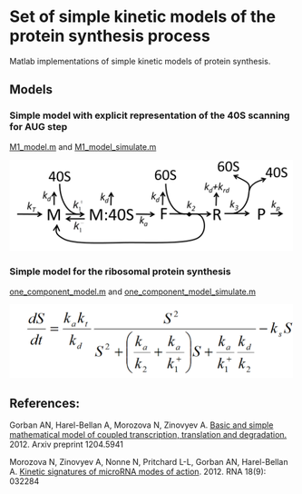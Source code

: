 # Set of simple kinetic models of the protein synthesis process

Matlab implementations of simple kinetic models of protein synthesis.

## Models

### Simple model with explicit representation of the 40S scanning for AUG step

<a href="https://github.com/auranic/ProteinTranslationModels/blob/master/src/M1_model.m">M1_model.m</a> and <a href="https://github.com/auranic/ProteinTranslationModels/blob/master/src/M1_model_simulate.m">M1_model_simulate.m</a> 

<img width=500pt src="https://github.com/auranic/ProteinTranslationModels/blob/master/images/Figure4.png"/>

### Simple model for the ribosomal protein synthesis

<a href="https://github.com/auranic/ProteinTranslationModels/blob/master/src/one_component_model.m">one_component_model.m</a> and <a href="https://github.com/auranic/ProteinTranslationModels/blob/master/src/one_component_model_simulate.m">one_component_model_simulate.m</a>  

<img width=500pt src="https://github.com/auranic/ProteinTranslationModels/blob/master/images/OneComponentModel.png"/>


## References:

Gorban AN, Harel-Bellan A, Morozova N, Zinovyev A. <a href="https://arxiv.org/abs/1204.5941">Basic and simple mathematical model of coupled transcription, translation and degradation.</a> 2012. Arxiv preprint 1204.5941

Morozova N, Zinovyev A, Nonne N, Pritchard L-L, Gorban AN, Harel-Bellan A. <a href="https://rnajournal.cshlp.org/content/18/9/1635.long">Kinetic signatures of microRNA modes of action</a>. 2012. RNA 18(9): 032284

